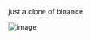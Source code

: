 just a clone of binance

![image](https://github.com/user-attachments/assets/3a0f818b-2088-4ab4-b62b-342f64aca560)
